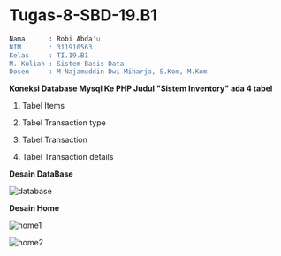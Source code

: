 # Tugas-8-SBD-19.B1
```bash
Nama      : Robi Abda'u
NIM       : 311910563
Kelas     : TI.19.B1
M. Kuliah : Sistem Basis Data
Dosen     : M Najamuddin Dwi Miharja, S.Kom, M.Kom
```
**Koneksi Database Mysql Ke PHP Judul "Sistem Inventory"
ada 4 tabel**

1. Tabel Items

2. Tabel Transaction type

3. Tabel Transaction

4. Tabel Transaction details

**Desain DataBase**

![database](https://user-images.githubusercontent.com/81896427/123502385-24fd5800-d676-11eb-9c43-6c9970568f8f.png)



**Desain Home**

![home1](https://user-images.githubusercontent.com/81896427/123500335-9681da00-d667-11eb-99ff-a9889287c419.png)

![home2](https://user-images.githubusercontent.com/81896427/123500337-97b30700-d667-11eb-97b2-ab3a14201698.png)





